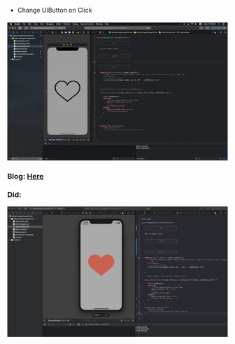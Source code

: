 * Change UIButton on Click

#### <p align="center"> <img src="gif/gif.gif"/> </p>

### Blog: <a href="https://medium.com/@mdrame113/change-uibutton-image-on-click-77107a681ef7"> Here </a>

### Did:  <p align="center"> <img src="gif/code.png"/> </p>
